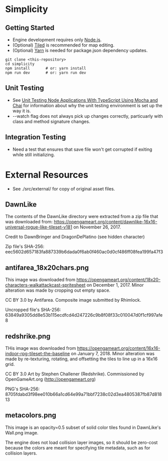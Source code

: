 # Simplicity

## Getting Started
* Engine development requires only [Node.js](https://nodejs.org).
* (Optional) [Tiled](https://thorbjorn.itch.io/tiled) is recommended for map editing.
* (Optional) [Yarn](https://yarnpkg.com) is needed for package.json dependency updates.
```
git clone <this-repository>
cd simplicity
npm install       # or: yarn install
npm run dev       # or: yarn run dev
```

## Unit Testing
* See [Unit Testing Node Applications With TypeScript Using Mocha and Chai](https://journal.artfuldev.com/unit-testing-node-applications-with-typescript-using-mocha-and-chai-384ef05f32b2) for information about why the unit testing environment is set up the way it is.
* --watch flag does not always pick up changes correctly, particuarly with class and method signature changes.

## Integration Testing
* Need a test that ensures that save file won't get corrupted if exiting while still initializing.

# External Resources

* See ./src/external/ for copy of original asset files.

## DawnLike

The contents of the DawnLike directory were extracted from a zip file that
was downloaded from: https://opengameart.org/content/dawnlike-16x16-universal-rogue-like-tileset-v181
on November 26, 2017.

Credit to DawnBringer and DragonDePlatino (see hidden character)

Zip file's SHA-256: eec5602d657183fa887339b6dada0f6ab0f460ac0d0cf486ff08fea199fa47f3

## antifarea_18x20chars.png

This image was downloaded from https://opengameart.org/content/18x20-characters-walkattackcast-spritesheet on December 1, 2017. Minor alteration was made by cropping out empty space.

CC BY 3.0 by Antifarea. Composite image submitted by Rhimlock.

Uncropped file's SHA-256: 63849a9305dd8e53b115ecdfcd4d247226c9b8f08f33c010047d0f1cf997afe8

## redshrike.png

THis image was downloaded from https://opengameart.org/content/16x16-indoor-rpg-tileset-the-baseline on January 7, 2018. Minor alteration was made by re-texturing, rotating, and offsetting the tiles to line up in a 16x16 grid.

CC BY 3.0 Art by Stephen Challener (Redshrike). Commissioned by OpenGameArt.org (http://opengameart.org)

PNG's SHA-256: 8705fdabd3f98ee010b66a1cd64e99a71bbf7238c02d3ea4805387fb87d81813

## metacolors.png

This image is an opacity=0.5 subset of solid color tiles found in DawnLike's Wall.png image.

The engine does not load collision layer images, so it should be zero-cost because the colors are meant for specifying tile metadata, such as for collision layers.
